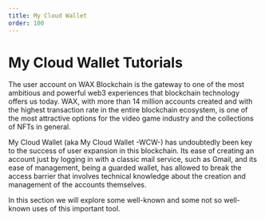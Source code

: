 ```yaml
---
title: My Cloud Wallet
order: 100
---
```


# My Cloud Wallet Tutorials

The user account on WAX Blockchain is the gateway to one of the most ambitious and powerful web3 experiences that blockchain technology offers us today. WAX, with more than 14 million accounts created and with the highest transaction rate in the entire blockchain ecosystem, is one of the most attractive options for the video game industry and the collections of NFTs in general.

My Cloud Wallet (aka My Cloud Wallet -WCW-) has undoubtedly been key to the success of user expansion in this blockchain. Its ease of creating an account just by logging in with a classic mail service, such as Gmail, and its ease of management, being a guarded wallet, has allowed to break the access barrier that involves technical knowledge about the creation and management of the accounts themselves.

In this section we will explore some well-known and some not so well-known uses of this important tool.

<ChildTableOfContents :max="2" title="More inside this section" />